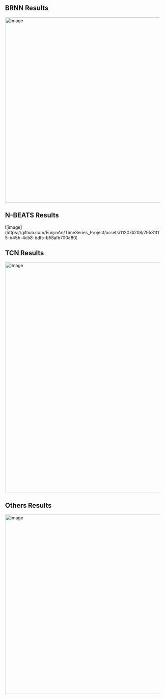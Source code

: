 <h2>BRNN Results</h2>
<img width="602" alt="image" src="https://github.com/EunjinAn/TimeSeries_Project/assets/112074208/b3ce9477-bdac-488d-956e-555befcaf8c9">

<h2>N-BEATS Results</h2>
![image](https://github.com/EunjinAn/TimeSeries_Project/assets/112074208/79581f15-b45b-4cb8-bdfc-b58afb700a80)

<h2>TCN Results</h2>
<img width="749" alt="image" src="https://github.com/EunjinAn/TimeSeries_Project/assets/112074208/41d28b2c-3bd3-4de6-b2ab-a6a8280308cb">

<h2>Others Results</h2>
<img width="584" alt="image" src="https://github.com/EunjinAn/TimeSeries_Project/assets/112074208/23b2b4b1-0074-46ed-a6ba-63cdcf6c66c3">
